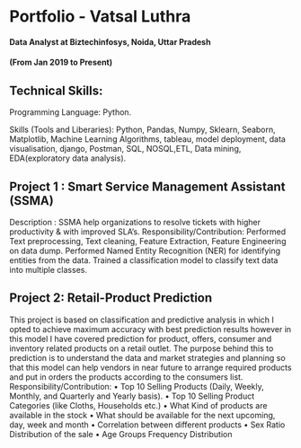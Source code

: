 # Portfolio - Vatsal Luthra
#### Data Analyst at Biztechinfosys, Noida, Uttar Pradesh
#### (From Jan 2019 to Present)

## Technical Skills:
Programming Language: Python.

Skills (Tools and Liberaries): Python, Pandas, Numpy, Sklearn, Seaborn, Matplotlib, Machine Learning Algorithms, tableau, model deployment, data visualisation, django, Postman, SQL, NOSQL,ETL, Data mining, EDA(exploratory data analysis).

## Project 1 : Smart Service Management Assistant (SSMA)
Description : SSMA help organizations to resolve tickets with higher productivity & with improved SLA’s.
Responsibility/Contribution:
Performed Text  preprocessing, Text cleaning, Feature  Extraction,  Feature  Engineering on data dump. Performed Named Entity Recognition (NER) for identifying entities from the data. Trained a classification model to classify text data into multiple classes.

## Project 2: Retail-Product Prediction
This project is based on classification and predictive analysis in which I opted to achieve maximum accuracy with best prediction results however in this model I have covered prediction for product, offers, consumer and inventory related products on a retail outlet. The purpose behind this to prediction is to understand the data and market strategies and planning so that this model can help vendors in near future to arrange required products and put in orders the products according to the consumers list.
Responsibility/Contribution:
•	Top 10 Selling Products (Daily, Weekly, Monthly, and Quarterly and Yearly basis).
•	Top 10 Selling Product Categories (like Cloths, Households etc.)
•	What Kind of products are available in the stock
•	What should be available for the next upcoming, day, week and month
•	Correlation between different products
•	Sex Ratio Distribution of the sale
•	Age Groups Frequency Distribution

